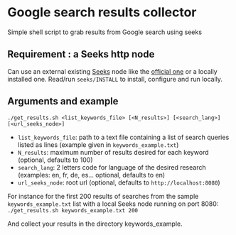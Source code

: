# Google search results collector

Simple shell script to grab results from Google search using seeks

## Requirement : a Seeks http node

Can use an external existing [Seeks](http://www.seeks-project.info/) node like the [official one](http://www.seeks.fr) or a locally installed one.
Read/run ``seeks/INSTALL`` to install, configure and run locally.

## Arguments and example

``./get_results.sh <list_keywords_file> [<N_results>] [<search_lang>] [<url_seeks_node>]``

* ``list_keywords_file``: path to a text file containing a list of search queries listed as lines (example given in ``keywords_example.txt``)
* ``N_results``: maximum number of results desired for each keyword (optional, defaults to 100)
* ``search_lang``: 2 letters code for language of the desired research (examples: en, fr, de, es... optional, defaults to en)
* ``url_seeks_node``: root url (optional, defaults to ``http://localhost:8080``)

For instance for the first 200 results of searches from the sample ``keywords_example.txt`` list with a local Seeks node running on port 8080:
``./get_results.sh keywords_example.txt 200``

And collect your results in the directory keywords_example.

